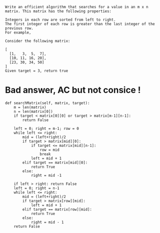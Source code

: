 ```
Write an efficient algorithm that searches for a value in an m x n matrix. This matrix has the following properties:

Integers in each row are sorted from left to right.
The first integer of each row is greater than the last integer of the previous row.
For example,

Consider the following matrix:

[
  [1,   3,  5,  7],
  [10, 11, 16, 20],
  [23, 30, 34, 50]
]
Given target = 3, return true
```


# Bad answer, AC but not consice ! 
    def searchMatrix(self, matrix, target):
        m = len(matrix)
        n = len(matrix[0])
        if target < matrix[0][0] or target > matrix[m-1][n-1]:
            return False
        
        left = 0; right = m-1; row = 0
        while left <= right:
            mid = (left+right)/2
            if target > matrix[mid][0]:
                if target <= matrix[mid][n-1]:
                    row = mid
                    break
                left = mid + 1
            elif target == matrix[mid][0]:
                return True
            else:
                right = mid -1 
        
        if left > right: return False
        left = 0; right = n-1
        while left <= right:
            mid = (left+right)/2
            if target > matrix[row][mid]:
                left = mid + 1
            elif target == matrix[row][mid]:
                return True
            else:
                right = mid - 1
        return False 
